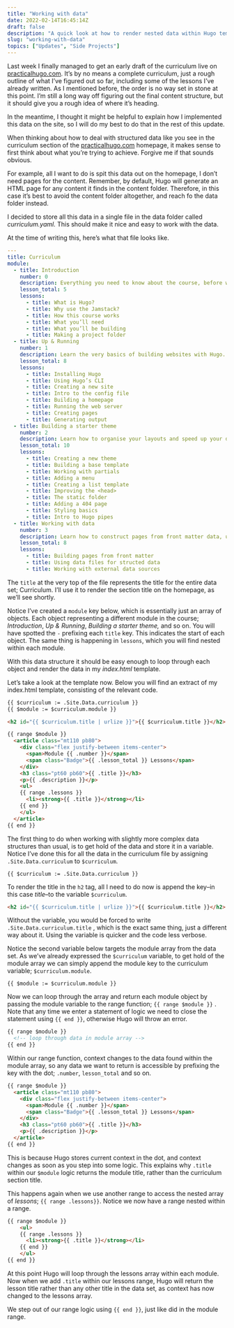 ```yaml
---
title: "Working with data"
date: 2022-02-14T16:45:14Z
draft: false
description: "A quick look at how to render nested data within Hugo templates."
slug: "working-with-data"
topics: ["Updates", "Side Projects"]
---
```


Last week I finally managed to get an early draft of the curriculum live on [practicalhugo.com](http://practicalhugo.com/). It’s by no means a complete curriculum,  just a rough outline of what I’ve figured out so far, including some of the lessons I’ve already written. As I mentioned before, the order is no way set in stone at this point. I’m still a long way off figuring out the final content structure, but it should give you a rough idea of where it’s heading.

In the meantime, I thought it might be helpful to explain how I implemented this data on the site, so I will do my best to do that in the rest of this update.

When thinking about how to deal with structured data like you see in the curriculum section of the [practicalhugo.com](http://practicalhugo.com/) homepage, it makes sense to first think about what you’re trying to achieve. Forgive me if that sounds obvious.

For example, all I want to do is spit this data out on the homepage, I don’t need pages for the content. Remember, by default, Hugo will generate an HTML page for any content it finds in the content folder. Therefore, in this case it’s best to avoid the content folder altogether, and reach fo the data folder instead. 

I decided to store all this data in a single file in the data folder called *curriculum.yaml.* This should make it nice and easy to work with the data.

At the time of writing this, here’s what that file looks like.

```yaml
---
title: Curriculum
module:
  - title: Introduction
    number: 0
    description: Everything you need to know about the course, before we get going.
    lesson_total: 5
    lessons:
      - title: What is Hugo?
      - title: Why use the Jamstack?
      - title: How this course works
      - title: What you’ll need
      - title: What you’ll be building
      - title: Making a project folder
  - title: Up & Running
    number: 1
    description: Learn the very basics of building websites with Hugo.
    lesson_total: 8
    lessons:
      - title: Installing Hugo
      - title: Using Hugo’s CLI
      - title: Creating a new site
      - title: Intro to the config file
      - title: Building a homepage
      - title: Running the web server
      - title: Creating pages
      - title: Generating output
  - title: Building a starter theme
    number: 2
    description: Learn how to organise your layouts and speed up your development process.
    lesson_total: 10
    lessons:
      - title: Creating a new theme
      - title: Building a base template
      - title: Working with partials
      - title: Adding a menu
      - title: Creating a list template
      - title: Improving the <head>
      - title: The static folder
      - title: Adding a 404 page
      - title: Styling basics
      - title: Intro to Hugo pipes
  - title: Working with data
    number: 3
    description: Learn how to construct pages from front matter data, use data files and work with external data source.
    lesson_total: 8
    lessons:
      - title: Building pages from front matter
      - title: Using data files for structed data
      - title: Working with external data sources
```

The `title` at the very top of the file represents the title for the entire data set; Curriculum. I’ll use it to render the section title on the homepage, as we’ll see shortly.

Notice I’ve created a `module` key below, which is essentially just an array of objects. Each object representing a different module in the course; *Introduction*, *Up & Running*, *Building a starter theme,* and so on. You will have spotted the `-` prefixing each `title` key. This indicates the start of each object. The same thing is happening in `lessons`, which you will find nested within each module.

With this data structure it should be easy enough to loop through each object and render the data in my *index.html* template.

Let’s take a look at the template now. Below you will find an extract of my index.html template, consisting of the relevant code.

```html
{{ $curriculum := .Site.Data.curriculum }}
{{ $module := $curriculum.module }}

<h2 id="{{ $curriculum.title | urlize }}">{{ $curriculum.title }}</h2>

{{ range $module }}     
  <article class="mt110 pb80">
    <div class="flex justify-between items-center">
      <span>Module {{ .number }}</span>
      <span class="Badge">{{ .lesson_total }} Lessons</span>
    </div>
    <h3 class="pt60 pb60">{{ .title }}</h3>
    <p>{{ .description }}</p> 
    <ul>
    {{ range .lessons }}
      <li><strong>{{ .title }}</strong></li>
    {{ end }}
    </ul> 
  </article>
{{ end }}
```

The first thing to do when working with slightly more complex data structures than usual, is to get hold of the data and store it in a variable. Notice I’ve done this for all the data in the curriculum file by assigning `.Site.Data.curriculum` to `$curriculum`. 

```
{{ $curriculum := .Site.Data.curriculum }}
```

To render the title in the `h2` tag, all I need to do now is append the key–in this case *title*–to the variable `$curriculum`. 

```html
<h2 id="{{ $curriculum.title | urlize }}">{{ $curriculum.title }}</h2>
```

Without the variable, you would be forced to write  `.Site.Data.curriculum.title` , which is the exact same thing, just a different way about it.  Using the variable is quicker and the code less verbose.

Notice the second variable below targets the module array from the data set. As we’ve already expressed the `$curriculum` variable, to get hold of the module array we can simply append the module key to the curriculum variable; `$curriculum.module`. 

```
{{ $module := $curriculum.module }}
```

Now we can loop through the array and return each module object by passing the module variable to the range function; `{{ range $module }}` . Note that any time we enter a statement of logic we need to close the statement using `{{ end }}`, otherwise Hugo will throw an error.

```html
{{ range $module }}     
  <!-- loop through data in module array -->
{{ end }}
```

Within our range function, context changes to the data found within the module array, so any data we want to return is accessible by prefixing the key with the dot; `.number`, `lesson_total` and so on. 


```html
{{ range $module }}     
  <article class="mt110 pb80">
    <div class="flex justify-between items-center">
      <span>Module {{ .number }}</span>
      <span class="Badge">{{ .lesson_total }} Lessons</span>
    </div>
    <h3 class="pt60 pb60">{{ .title }}</h3>
    <p>{{ .description }}</p> 
  </article>
{{ end }}
```


This is because Hugo stores current context in the dot, and context changes as soon as you step into some logic. This explains why `.title` within our `$module` logic returns the module title, rather than the curriculum section title.

This happens again when we use another range to access the nested array of *lessons*; `{{ range .lessons}}`. Notice we now have a range nested within a range. 


```html
{{ range $module }}     
    <ul>
    {{ range .lessons }}
      <li><strong>{{ .title }}</strong></li>
    {{ end }}
    </ul> 
{{ end }}
```

At this point Hugo will loop through the lessons array within each module. Now when we add `.title` within our lessons range, Hugo will return the lesson title rather than any other title in the data set, as context has now changed to the lessons array. 

We step out of our range logic using `{{ end }}`, just like did in the module range.